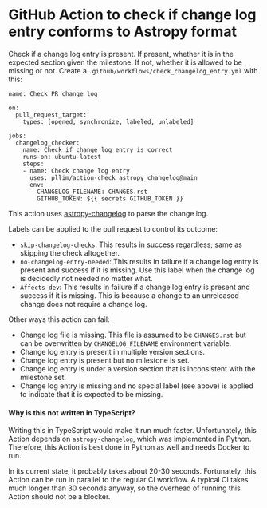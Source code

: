 # GitHub Action to check if change log entry conforms to Astropy format

Check if a change log entry is present. If present, whether it is in the
expected section given the milestone. If not, whether it is allowed to
be missing or not. Create a `.github/workflows/check_changelog_entry.yml`
with this:

```
name: Check PR change log

on:
  pull_request_target:
    types: [opened, synchronize, labeled, unlabeled]

jobs:
  changelog_checker:
    name: Check if change log entry is correct
    runs-on: ubuntu-latest
    steps:
    - name: Check change log entry
      uses: pllim/action-check_astropy_changelog@main
      env:
        CHANGELOG_FILENAME: CHANGES.rst
        GITHUB_TOKEN: ${{ secrets.GITHUB_TOKEN }}
```

This action uses [astropy-changelog](https://github.com/astropy/astropy-changelog) to parse the change log.

Labels can be applied to the pull request to control its outcome:

* `skip-changelog-checks`: This results in success regardless; same as
  skipping the check altogether.
* `no-changelog-entry-needed`: This results in failure if a change log entry
  is present and success if it is missing. Use this label when the change log
  is decidedly not needed no matter what.
* `Affects-dev`: This results in failure if a change log entry is present and
  success if it is missing. This is because a change to an unreleased change
  does not require a change log.

Other ways this action can fail:

* Change log file is missing. This file is assumed to be `CHANGES.rst` but
  can be overwritten by `CHANGELOG_FILENAME` environment variable.
* Change log entry is present in multiple version sections.
* Change log entry is present but no milestone is set.
* Change log entry is under a version section that is inconsistent with the
  milestone set.
* Change log entry is missing and no special label (see above) is applied to
  indicate that it is expected to be missing.

#### Why is this not written in TypeScript?

Writing this in TypeScript would make it run much faster. Unfortunately,
this Action depends on `astropy-changelog`, which was implemented in
Python. Therefore, this Action is best done in Python as well and needs
Docker to run.

In its current state, it probably takes about 20-30 seconds.
Fortunately, this Action can be run in parallel to the regular CI
workflow. A typical CI takes much longer than 30 seconds anyway,
so the overhead of running this Action should not be a blocker.
